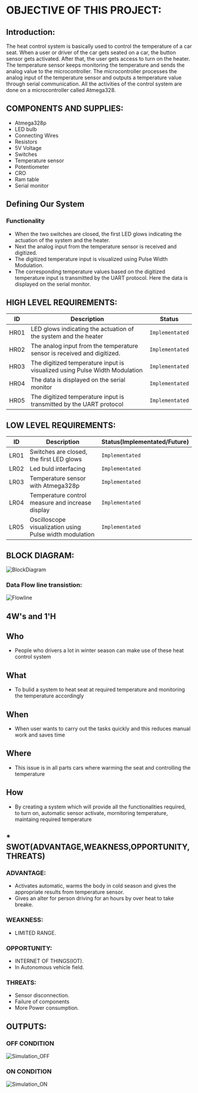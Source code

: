 # OBJECTIVE OF THIS PROJECT:
## Introduction:
The heat control system is basically used to control the temperature of a car seat. When a user or driver of the car gets seated on a car, the button sensor gets activated. After that, the user gets access to turn on the heater. The temperature sensor keeps monitoring the temperature and sends the analog value to the microcontroller. The microcontroller processes the analog input of the temperature sensor and outputs a temperature value through serial communication. All the activities of the control system are done on a microcontroller called Atmega328.

## COMPONENTS AND SUPPLIES:
* Atmega328p
* LED bulb
* Connecting Wires
* Resistors
* 5V Voltage
* Switches
* Temperature sensor
* Potentiometer
* CRO
* Ram table
* Serial monitor

## Defining Our System
### Functionality
* When the two switches are closed, the first LED glows indicating the actuation of the system and the heater.
* Next the analog input from the temperature sensor is received and digitized.
* The digitized temperature input is visualized using Pulse Width Modulation.
* The corresponding temperature values based on the digitized temperature input is transmitted by the UART protocol. Here the data is displayed on the serial monitor.


## HIGH LEVEL REQUIREMENTS:
|  ID    |                 Description                   | Status |
|  ---   | ---------------------------------------------  | ------- |
| HR01  |  LED glows indicating the actuation of the system and the heater | `Implementated` |
| HR02  | The analog input from the temperature sensor is received and digitized. | `Implementated` |
| HR03  | The digitized temperature input is visualized using Pulse Width Modulation | `Implementated` |
| HR04  | The data is displayed on the serial monitor | `Implementated` |
| HR05  | The digitized temperature input is transmitted by the UART protocol | `Implementated` |

## LOW LEVEL REQUIREMENTS:
|  ID    |                 Description                   | Status(Implementated/Future)  |
|  ---   | --------------------------------------------- |  --------------------------- |
| LR01  | Switches are closed, the first LED glows  | `Implementated` |
| LR02  | Led buld interfacing | `Implementated` |
| LR03  | Temperature sensor with Atmega328p | `Implementated` |
| LR04  | Temperature control measure and increase display | `Implementated` |
| LR05  | Oscilloscope visualization using Pulse width modulation | `Implementated` |

## BLOCK DIAGRAM:
![BlockDiagram](https://user-images.githubusercontent.com/102242702/164683027-a67a16d0-cb96-41e2-a0f3-a8f1df52ea4d.PNG)
  ### Data Flow line transistion:
  ![Flowline](https://user-images.githubusercontent.com/102242702/164683176-44d8b1d6-f333-40e5-9c64-f9a6760ce61c.PNG)

## 4W's and 1'H
## Who
*   People who drivers a lot in winter season can make use of these heat control system
## What
*   To bulid a system to heat seat at required temperature and monitoring the temperature accordingly

## When
*   When user wants to carry out the tasks quickly and this reduces manual work and saves time

## Where
*   This issue is in all parts cars where warming the seat and controlling the temperature

## How
*   By creating a system which will provide all the functionalities required, to turn on, automatic sensor activate, mornitoring temperature, maintaing required temperature

## * SWOT(ADVANTAGE,WEAKNESS,OPPORTUNITY,THREATS)
### ADVANTAGE:
* Activates automatic, warms the body in cold season and gives the appropriate results from temperature sensor.
* Gives an alter for person driving for an hours by over heat to take breake.

### WEAKNESS:
* LIMITED RANGE.

### OPPORTUNITY:
* INTERNET OF THINGS(IOT).
* In Autonomous vehicle field.

### THREATS:
* Sensor disconnection.
* Failure of components
* More Power consumption.

## OUTPUTS:
### OFF CONDITION

![Simulation_OFF](https://user-images.githubusercontent.com/102242702/164684699-8ab47f45-8d6a-4d07-a426-ef3b90cfac02.PNG)

### ON CONDITION

![Simulation_ON](https://user-images.githubusercontent.com/102242702/164684764-4cc9b292-79de-4584-ae5b-d25e06bdd444.PNG)
